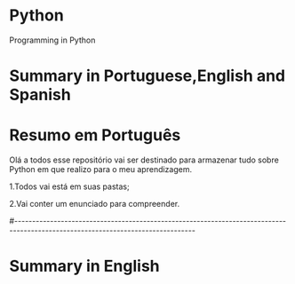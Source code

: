 # Python
Programming in Python

# Summary in Portuguese,English and Spanish
# Resumo em Português
Olá a todos esse repositório vai ser destinado para armazenar tudo sobre Python em que realizo para o meu aprendizagem.

1.Todos vai está em suas pastas;

2.Vai conter um enunciado para compreender.

#--------------------------------------------------------------------------------------------------------------------------------


# Summary in English 

